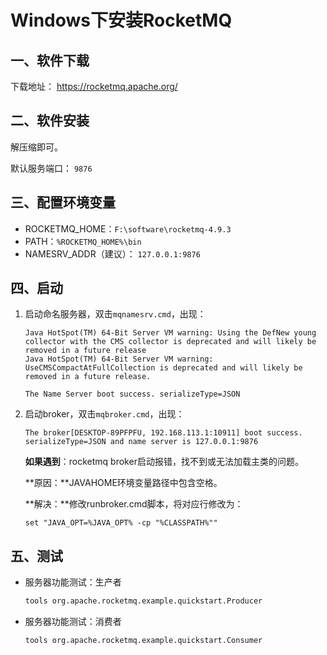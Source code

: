 # Windows下安装RocketMQ

## 一、软件下载

下载地址： https://rocketmq.apache.org/  

## 二、软件安装

解压缩即可。

默认服务端口： `9876`

## 三、配置环境变量

* ROCKETMQ_HOME：`F:\software\rocketmq-4.9.3`
* PATH：`%ROCKETMQ_HOME%\bin`
* NAMESRV_ADDR（建议）： `127.0.0.1:9876`

## 四、启动

1. 启动命名服务器，双击`mqnamesrv.cmd`，出现：

   ```shell
   Java HotSpot(TM) 64-Bit Server VM warning: Using the DefNew young collector with the CMS collector is deprecated and will likely be removed in a future release
   Java HotSpot(TM) 64-Bit Server VM warning: UseCMSCompactAtFullCollection is deprecated and will likely be removed in a future release.
   
   The Name Server boot success. serializeType=JSON
   ```

2. 启动broker，双击`mqbroker.cmd`，出现：

   ```shell
   The broker[DESKTOP-89PFPFU, 192.168.113.1:10911] boot success. serializeType=JSON and name server is 127.0.0.1:9876
   ```

   **如果遇到**：rocketmq broker启动报错，找不到或无法加载主类的问题。

   **原因：**JAVAHOME环境变量路径中包含空格。

   **解决：**修改runbroker.cmd脚本，将对应行修改为：

   ```shell
   set "JAVA_OPT=%JAVA_OPT% -cp "%CLASSPATH%""
   ```

## 五、测试

* 服务器功能测试：生产者

  ```cmd
  tools org.apache.rocketmq.example.quickstart.Producer
  ```

* 服务器功能测试：消费者

  ```cmd
  tools org.apache.rocketmq.example.quickstart.Consumer
  ```

  
